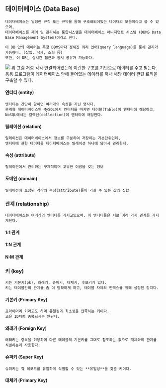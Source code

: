 ## 데이터베이스 (Data Base)
    데이터베이스는 일정한 규칙 또는 규약을 통해 구조화되어있는 데이터의 모음이라고 볼 수 있으며,
    데이더베이스를 제어 및 관리하는 통합시스템을 데이터베이스 매니지먼트 시스템 (DBMS Data Base Management System)이라고 한다.

    이 DB 안의 데이터는 특정 DBMS마다 정해진 쿼리 언어(query language)를 통해 관리가 가능하다. (삽입, 삭제, 조회 등)
    또한, 이 DB는 실시간 접근과 동시 공유가 가능하다.

<img src="http://terms.tta.or.kr/upload/image/terms2021/32_database.png">
위 그림 처럼 각각 연결되어있는데 이런한 구조를 기반으로 데이터를 주고 받는다.
응용 프로그램이 데이터베이스 안에 들어있는 데이터를 꺼내 해당 데이터 관련 로직을 구축할 수 있다.

#### 엔터티 (entity) 
    엔터티는 간단히 말하면 여러개의 속성을 지닌 명사다.
    관계형 데이터베이스인 MySQL에서 엔터티를 따지면 테이블(Table)이 엔터티에 해당하고,
    NoSQL에서는 컬렉션(collection)이 엔터티에 해당한다.

#### 릴레이션 (relation)
    릴레이션은 데이터베이스에서 정보를 구분하여 저장하는 기본단위인데, 
    엔터티에 관한 데이터를 데이터베이스는 릴레이션 하나에 담아서 관리한다.

#### 속성 (attribute)
    릴레이션에서 관리하는 구체적이며 고유한 이름을 갖는 정보

#### 도메인 (domain)
    릴레이션에 포함된 각각의 속성(attribute)들이 가질 수 있는 값의 집합


### 관계 (relationship)
    데이터베이스는 여러개의 엔터티를 가지고있으며, 이 엔터티들은 서로 여러 가지 관계를 가지게된다.

#### 1:1 관계

#### 1:N 관계

#### N:M 관계

### 키 (key)
    키는 기본키(pk), 왜래키, 슈퍼기, 대체키, 후보키가 있다.
    키는 테이블간의 관계를 좀 더 명확하게 하고, 테이블 자체의 인덱스를 위해 설정된 장치다.

#### 기본키 (Primary Key)
    프라이머리 키라고도 하며 유일성과 최소성을 만족하는 키이다.
    고유 ID처럼 중복되서는 안된다.

#### 왜래키 (Foreign Key)
    왜래키는 중복을 허용하며 다른 테이블의 기본키를 그대로 참조하는 값으로 개체와의 관계를 식별하는데 사용한다.

#### 슈퍼키 (Super Key)
    슈퍼키는 각 레코드를 유일하게 식별할 수 있는 **유일성**을 갖춘 키이다.

#### 대체키 (Primary Key)
